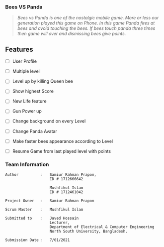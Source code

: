 ### Bees VS Panda

  >*Bees vs Panda is one of the nostalgic mobile game. More or less our generation played this game on Phone. In this game Panda fires at bees and avoid touching the bees. If bees touch panda three times then game will over and dismissing bees give points.*


## Features
- [ ] User Profile
- [ ] Multiple level
- [ ] Level up by killing Queen bee 
- [ ] Show highest Score
- [ ] New Life feature
- [ ] Gun Power up 
- [ ] Change background on every Level
- [ ] Change Panda Avatar
- [ ] Make faster bees appearance according to Level
- [ ] Resume Game from last played level with points


### Team Information
```
Author          :   Samiur Rahman Prapon,
                    ID # 1712666642
                    
                    Mushfikul Islam
                    ID # 1712461042

Project Owner   :   Samiur Rahman Prapon

Scrum Master    :   Mushfikul Islam

Submitted to    :   Javed Hossain
                    Lecturer,
                    Department of Electrical & Computer Engineering
                    North South University, Bangladesh.

Submission Date :   7/01/2021
```